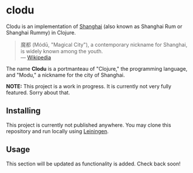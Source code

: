 # clodu

Clodu is an implementation of [Shanghai](https://en.wikipedia.org/wiki/Shanghai_rum) (also known as
Shanghai Rum or Shanghai Rummy) in Clojure.

> 魔都 (Módū, "Magical City"), a contemporary nickname for Shanghai, is widely known among the youth.
<br /> &mdash; [Wikipedia](https://en.wikipedia.org/wiki/Shanghai#Alternative_names)

The name **Clodu** is a portmanteau of "Clojure," the programming language, and "Modu," a nickname
for the city of Shanghai.

**NOTE:** This project is a work in progress. It is currently not very fully featured. Sorry about that.

## Installing

This project is currently not published anywhere. You may clone this repository and run
locally using [Leiningen](https://leiningen.org).

## Usage

This section will be updated as functionality is added. Check back soon!
